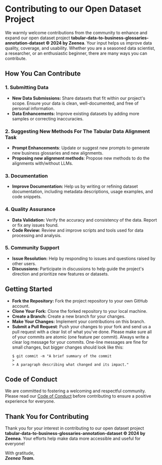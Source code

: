 # Contributing to our Open Dataset Project 

We warmly welcome contributions from the community to enhance and expand our open dataset project **tabular-data-to-business-glossaries-annotation-dataset © 2024 by Zeenea**.
Your input helps us improve data quality, coverage, and usability. 
Whether you are a seasoned data scientist, a researcher, or an enthusiastic beginner, there are many ways you can contribute.


## How You Can Contribute
### 1. Submitting Data
* **New Data Submissions:** Share datasets that fit within our project's scope. Ensure your data is clean, well-documented, and free of personal information.
* **Data Enhancements:** Improve existing datasets by adding more samples or correcting inaccuracies.

### 2. Suggesting New Methods For The Tabular Data Alignment Task
* **Prompt Enhancements**: Update or suggest new prompts to generate new business glossaries and new alignments.
* **Proposing new alignment methods**: Propose new methods to do the alignments with/without LLMs.

### 3. Documentation
* **Improve Documentation:** Help us by writing or refining dataset documentation, including metadata descriptions, usage examples, and code snippets.

### 4. Quality Assurance
* **Data Validation:** Verify the accuracy and consistency of the data. Report or fix any issues found.
* **Code Review:** Review and improve scripts and tools used for data processing and analysis.

### 5. Community Support
* **Issue Resolution:** Help by responding to issues and questions raised by other users.
* **Discussions:** Participate in discussions to help guide the project's direction and prioritize new features or datasets.


## Getting Started
* **Fork the Repository:** Fork the project repository to your own GitHub account.
* **Clone Your Fork:** Clone the forked repository to your local machine.
* **Create a Branch:** Create a new branch for your changes. 
* **Make Your Changes:** Implement your contributions on this branch. 
* **Submit a Pull Request**: Push your changes to your fork and send us a pull request with a clear list of what you've done. 
Please make sure all of your commits are atomic (one feature per commit).
Always write a clear log message for your commits. One-line messages are fine for small changes, but bigger changes should look like this:
    ```
    $ git commit -m "A brief summary of the commit
    >
    > A paragraph describing what changed and its impact."
    ```


## Code of Conduct
We are committed to fostering a welcoming and respectful community.
Please read our  [Code of Conduct](CODE_OF_CONDUCT.md) before contributing to ensure a positive experience for everyone.


## Thank You for Contributing
Thank you for your interest in contributing to our open dataset project **tabular-data-to-business-glossaries-annotation-dataset © 2024 by Zeenea**.
Your efforts help make data more accessible and useful for everyone!

With gratitude,  
_**Zeenea Team.**_
